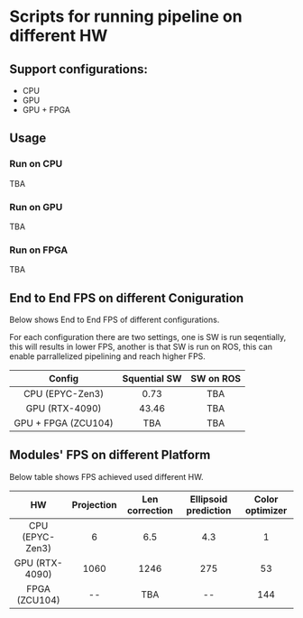 # Scripts for running pipeline on different HW

## Support configurations:
- CPU
- GPU
- GPU + FPGA

## Usage

### Run on CPU

TBA

### Run on GPU

TBA

### Run on FPGA

TBA

## End to End FPS on different Coniguration

Below shows End to End FPS of different configurations.

For each configuration there are two settings, one is SW is run seqentially, this will results in lower FPS, another is that SW is run on ROS, this can enable parrallelized pipelining and reach higher FPS.

| Config          | Squential SW | SW on ROS |
|:-----------------:|:-------------:|:-------------:|
| CPU (EPYC-Zen3)       | 0.73 |TBA|
| GPU (RTX-4090)        | 43.46 |TBA|
| GPU + FPGA (ZCU104)   | TBA |TBA|


## Modules' FPS on different Platform

Below table shows FPS achieved used different HW.

| HW          | Projection | Len correction | Ellipsoid prediction | Color optimizer |
|:----------------:|:----------:|:--------------:|:--------------------:|:---------------:|
| CPU (EPYC-Zen3)   | 6          | 6.5            | 4.3                  | 1               |
| GPU (RTX-4090)   | 1060       | 1246           | 275                  | 53              |
| FPGA (ZCU104)   | --      | TBA           | --                   | 144            |
